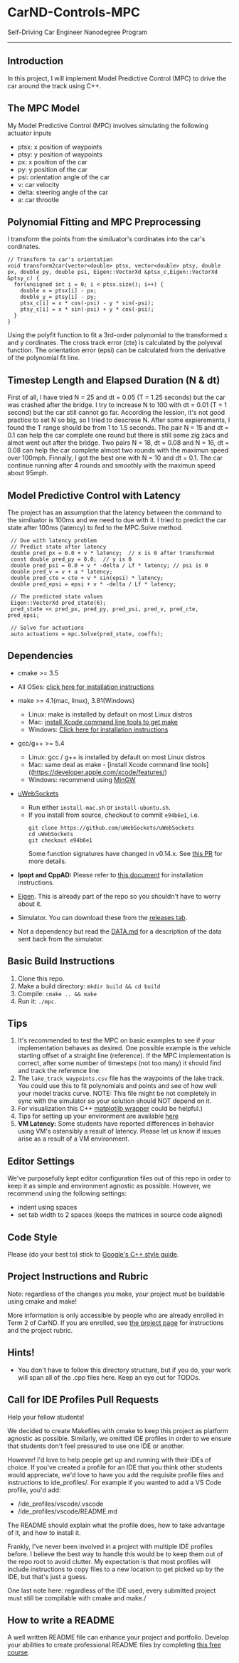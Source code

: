 # CarND-Controls-MPC
Self-Driving Car Engineer Nanodegree Program

---
## Introduction
In this project, I will implement Model Predictive Control (MPC) to drive the car around the track using C++.
## The MPC Model
My Model Predictive Control (MPC) involves simulating the following actuator inputs
* ptsx: x position of waypoints
* ptsy: y position of waypoints
* px: x position of the car
* py: y position of the car
* psi: orientation angle of the car
* v: car velocity
* delta: steering angle of the car
* a: car throotle
## Polynomial Fitting and MPC Preprocessing
I transform the points from the similuator's cordinates into the car's cordinates.
```
// Transform to car's orientation
void transform2car(vector<double> ptsx, vector<double> ptsy, double px, double py, double psi, Eigen::VectorXd &ptsx_c,Eigen::VectorXd &ptsy_c) {
  for(unsigned int i = 0; i < ptsx.size(); i++) {
    double x = ptsx[i] - px;
    double y = ptsy[i] - py;
    ptsx_c[i] = x * cos(-psi) - y * sin(-psi);
    ptsy_c[i] = x * sin(-psi) + y * cos(-psi);
  }
}
```
Using the polyfit function to fit a 3rd-order polynomial to the transformed x and y cordinates. The cross track error (cte) is calculated by the polyeval function. The orientation error (epsi) can be calculated from the derivative of the polynomial fit line.
## Timestep Length and Elapsed Duration (N & dt)
First of all, I have tried N = 25 and dt = 0.05 (T = 1.25 seconds) but the car was crashed after the bridge. I try to increase N to 100 with dt = 0.01 (T = 1 second) but the car still cannot go far. According the lession, it's not good practice to set N so big, so I tried to descrese N.
After some expierements, I found the T range should be from 1 to 1.5 seconds. The pair N = 15 and dt = 0.1 can help the car complete one round but there is still some zig zacs and almot went out after the bridge.
Two pairs N = 18, dt = 0.08 and N = 16, dt = 0.08 can help the car complete almost two rounds with the maximun speed over 100mph.
Finnally, I got the best one with N = 10 and dt = 0.1. The car continue running after 4 rounds and smoothly with the maximun speed about 95mph.
## Model Predictive Control with Latency
The project has an assumption that the latency between the command to the similuator is 100ms and we need to due with it. I tried to predict the car state after 100ms (latency) to fed to the MPC.Solve method.
```
 // Due with latency problem
 // Predict state after latency
 double pred_px = 0.0 + v * latency;  // x is 0 after transformed
 const double pred_py = 0.0;  // y is 0
 double pred_psi = 0.0 + v * -delta / Lf * latency; // psi is 0
 double pred_v = v + a * latency;
 double pred_cte = cte + v * sin(epsi) * latency;
 double pred_epsi = epsi + v * -delta / Lf * latency;

 // The predicted state values
 Eigen::VectorXd pred_state(6);
 pred_state << pred_px, pred_py, pred_psi, pred_v, pred_cte, pred_epsi;

 // Solve for actuations
 auto actuations = mpc.Solve(pred_state, coeffs);
```
## Dependencies

* cmake >= 3.5
 * All OSes: [click here for installation instructions](https://cmake.org/install/)
* make >= 4.1(mac, linux), 3.81(Windows)
  * Linux: make is installed by default on most Linux distros
  * Mac: [install Xcode command line tools to get make](https://developer.apple.com/xcode/features/)
  * Windows: [Click here for installation instructions](http://gnuwin32.sourceforge.net/packages/make.htm)
* gcc/g++ >= 5.4
  * Linux: gcc / g++ is installed by default on most Linux distros
  * Mac: same deal as make - [install Xcode command line tools]((https://developer.apple.com/xcode/features/)
  * Windows: recommend using [MinGW](http://www.mingw.org/)
* [uWebSockets](https://github.com/uWebSockets/uWebSockets)
  * Run either `install-mac.sh` or `install-ubuntu.sh`.
  * If you install from source, checkout to commit `e94b6e1`, i.e.
    ```
    git clone https://github.com/uWebSockets/uWebSockets
    cd uWebSockets
    git checkout e94b6e1
    ```
    Some function signatures have changed in v0.14.x. See [this PR](https://github.com/udacity/CarND-MPC-Project/pull/3) for more details.

* **Ipopt and CppAD:** Please refer to [this document](https://github.com/udacity/CarND-MPC-Project/blob/master/install_Ipopt_CppAD.md) for installation instructions.
* [Eigen](http://eigen.tuxfamily.org/index.php?title=Main_Page). This is already part of the repo so you shouldn't have to worry about it.
* Simulator. You can download these from the [releases tab](https://github.com/udacity/self-driving-car-sim/releases).
* Not a dependency but read the [DATA.md](./DATA.md) for a description of the data sent back from the simulator.


## Basic Build Instructions

1. Clone this repo.
2. Make a build directory: `mkdir build && cd build`
3. Compile: `cmake .. && make`
4. Run it: `./mpc`.

## Tips

1. It's recommended to test the MPC on basic examples to see if your implementation behaves as desired. One possible example
is the vehicle starting offset of a straight line (reference). If the MPC implementation is correct, after some number of timesteps
(not too many) it should find and track the reference line.
2. The `lake_track_waypoints.csv` file has the waypoints of the lake track. You could use this to fit polynomials and points and see of how well your model tracks curve. NOTE: This file might be not completely in sync with the simulator so your solution should NOT depend on it.
3. For visualization this C++ [matplotlib wrapper](https://github.com/lava/matplotlib-cpp) could be helpful.)
4.  Tips for setting up your environment are available [here](https://classroom.udacity.com/nanodegrees/nd013/parts/40f38239-66b6-46ec-ae68-03afd8a601c8/modules/0949fca6-b379-42af-a919-ee50aa304e6a/lessons/f758c44c-5e40-4e01-93b5-1a82aa4e044f/concepts/23d376c7-0195-4276-bdf0-e02f1f3c665d)
5. **VM Latency:** Some students have reported differences in behavior using VM's ostensibly a result of latency.  Please let us know if issues arise as a result of a VM environment.

## Editor Settings

We've purposefully kept editor configuration files out of this repo in order to
keep it as simple and environment agnostic as possible. However, we recommend
using the following settings:

* indent using spaces
* set tab width to 2 spaces (keeps the matrices in source code aligned)

## Code Style

Please (do your best to) stick to [Google's C++ style guide](https://google.github.io/styleguide/cppguide.html).

## Project Instructions and Rubric

Note: regardless of the changes you make, your project must be buildable using
cmake and make!

More information is only accessible by people who are already enrolled in Term 2
of CarND. If you are enrolled, see [the project page](https://classroom.udacity.com/nanodegrees/nd013/parts/40f38239-66b6-46ec-ae68-03afd8a601c8/modules/f1820894-8322-4bb3-81aa-b26b3c6dcbaf/lessons/b1ff3be0-c904-438e-aad3-2b5379f0e0c3/concepts/1a2255a0-e23c-44cf-8d41-39b8a3c8264a)
for instructions and the project rubric.

## Hints!

* You don't have to follow this directory structure, but if you do, your work
  will span all of the .cpp files here. Keep an eye out for TODOs.

## Call for IDE Profiles Pull Requests

Help your fellow students!

We decided to create Makefiles with cmake to keep this project as platform
agnostic as possible. Similarly, we omitted IDE profiles in order to we ensure
that students don't feel pressured to use one IDE or another.

However! I'd love to help people get up and running with their IDEs of choice.
If you've created a profile for an IDE that you think other students would
appreciate, we'd love to have you add the requisite profile files and
instructions to ide_profiles/. For example if you wanted to add a VS Code
profile, you'd add:

* /ide_profiles/vscode/.vscode
* /ide_profiles/vscode/README.md

The README should explain what the profile does, how to take advantage of it,
and how to install it.

Frankly, I've never been involved in a project with multiple IDE profiles
before. I believe the best way to handle this would be to keep them out of the
repo root to avoid clutter. My expectation is that most profiles will include
instructions to copy files to a new location to get picked up by the IDE, but
that's just a guess.

One last note here: regardless of the IDE used, every submitted project must
still be compilable with cmake and make./

## How to write a README
A well written README file can enhance your project and portfolio.  Develop your abilities to create professional README files by completing [this free course](https://www.udacity.com/course/writing-readmes--ud777).
